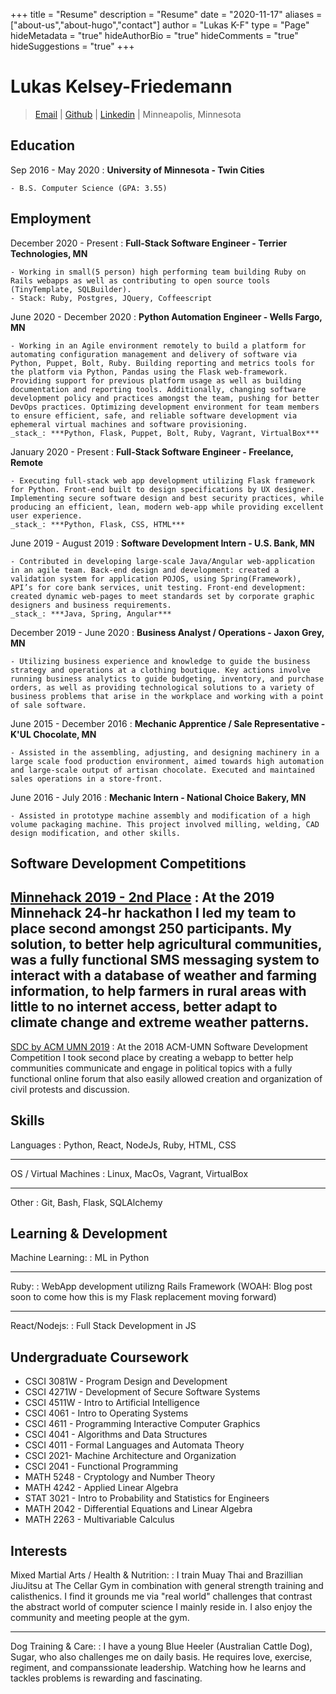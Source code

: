 +++
title = "Resume"
description = "Resume"
date = "2020-11-17"
aliases = ["about-us","about-hugo","contact"]
author = "Lukas K-F"
type = "Page"
hideMetadata = "true"
hideAuthorBio = "true"
hideComments = "true"
hideSuggestions = "true"
+++

Lukas Kelsey-Friedemann
===========

> [Email](lukaskf@gmail.com) |
> [Github](https://github.com/lukaskf) |
> [Linkedin](https://www.linkedin.com/in/lukas-kelsey-friedemann-1621a1171) |
> Minneapolis, Minnesota

Education
---------

Sep 2016 - May 2020
:   **University of Minnesota - Twin Cities**

    - B.S. Computer Science (GPA: 3.55)

Employment
---------------

December 2020 - Present
:   **Full-Stack Software Engineer - Terrier Technologies, MN**

    - Working in small(5 person) high performing team building Ruby on Rails webapps as well as contributing to open source tools (TinyTemplate, SQLBuilder).
    - Stack: Ruby, Postgres, JQuery, Coffeescript


June 2020 - December 2020
:   **Python Automation Engineer - Wells Fargo, MN**

    - Working in an Agile environment remotely to build a platform for automating configuration management and delivery of software via Python, Puppet, Bolt, Ruby. Building reporting and metrics tools for the platform via Python, Pandas using the Flask web-framework. Providing support for previous platform usage as well as building documentation and reporting tools. Additionally, changing software development policy and practices amongst the team, pushing for better DevOps practices. Optimizing development environment for team members to ensure efficient, safe, and reliable software development via ephemeral virtual machines and software provisioning.
    _stack_: ***Python, Flask, Puppet, Bolt, Ruby, Vagrant, VirtualBox***

January 2020 - Present
:   **Full-Stack Software Engineer - Freelance, Remote**

	- Executing full-stack web app development utilizing Flask framework for Python. Front-end built to design specifications by UX designer. Implementing secure software design and best security practices, while producing an efficient, lean, modern web-app while providing excellent user experience.
	_stack_: ***Python, Flask, CSS, HTML***

June 2019 - August 2019
:   **Software Development Intern - U.S. Bank, MN**
	
	- Contributed in developing large-scale Java/Angular web-application in an agile team. Back-end design and development: created a validation system for application POJOS, using Spring(Framework), API’s for core bank services, unit testing. Front-end development: created dynamic web-pages to meet standards set by corporate graphic designers and business requirements.
	_stack_: ***Java, Spring, Angular***


December 2019 - June 2020
:   **Business Analyst / Operations - Jaxon Grey, MN**
	
	- Utilizing business experience and knowledge to guide the business strategy and operations at a clothing boutique. Key actions involve running business analytics to guide budgeting, inventory, and purchase orders, as well as providing technological solutions to a variety of business problems that arise in the workplace and working with a point of sale software.


June 2015 - December 2016
:   **Mechanic Apprentice / Sale Representative - K'UL Chocolate, MN**
	
	- Assisted in the assembling, adjusting, and designing machinery in a large scale food production environment, aimed towards high automation and large-scale output of artisan chocolate. Executed and maintained sales operations in a store-front.


June 2016 - July 2016
:   **Mechanic Intern - National Choice Bakery, MN**
	
	- Assisted in prototype machine assembly and modification of a high volume packaging machine. This project involved milling, welding, CAD design modification, and other skills.

Software Development Competitions
-----------------

[Minnehack 2019 - 2nd Place](https://github.com/theSem/Salad)
:   At the 2019 Minnehack 24-hr hackathon I led my team to place second amongst 250 participants. My solution, to better help agricultural communities, was a fully functional SMS messaging system to interact with a database of weather and farming information, to help farmers in rural areas with little to no internet access, better adapt to climate change and extreme weather patterns.
----

[SDC by ACM UMN 2019](https://github.umn.edu/kelse111/mob)
:   At the 2018 ACM-UMN Software Development Competition I took second place by creating a webapp to better help communities communicate and engage in political topics with a fully functional online forum that also easily allowed creation and organization of civil protests and discussion.


Skills
------

Languages
:   Python, React, NodeJs, Ruby, HTML, CSS

----- 

OS / Virtual Machines
:	Linux, MacOs, Vagrant, VirtualBox

----

Other
:	Git, Bash, Flask, SQLAlchemy


Learning & Development
------

Machine Learning: 
:	ML in Python

----

Ruby:
:	WebApp development utilizng Rails Framework (WOAH: Blog post soon to come how this is my Flask replacement moving forward)

----

React/Nodejs: 
:	Full Stack Development in JS

Undergraduate Coursework
------
* CSCI 3081W - Program Design and Development
* CSCI 4271W - Development of Secure Software Systems 
* CSCI 4511W - Intro to Artificial Intelligence
* CSCI 4061 - Intro to Operating Systems
* CSCI 4611 - Programming Interactive Computer Graphics 
* CSCI 4041 - Algorithms and Data Structures
* CSCI 4011 - Formal Languages and Automata Theory 
* CSCI 2021- Machine Architecture and Organization
* CSCI 2041 - Functional Programming
* MATH 5248 - Cryptology and Number Theory
* MATH 4242 - Applied Linear Algebra
* STAT 3021 - Intro to Probability and Statistics for Engineers
* MATH 2042 - Differential Equations and Linear Algebra 
* MATH 2263 - Multivariable Calculus



Interests
------

Mixed Martial Arts / Health & Nutrition:
:   I train Muay Thai and Brazillian JiuJitsu at The Cellar Gym in combination with general strength training and calisthenics. I find it grounds me via "real world" challenges that contrast the abstract world of computer science I mainly reside in. I also enjoy the community and meeting people at the gym.

-----

Dog Training & Care:
:	I have a young Blue Heeler (Australian Cattle Dog), Sugar, who also challenges me on daily basis. He requires love, exercise, regiment, and companssionate leadership. Watching how he learns and tackles problems is rewarding and fascinating. 

